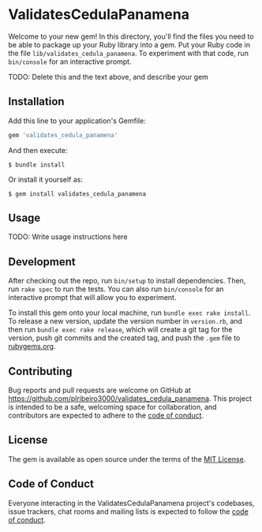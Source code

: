 # ValidatesCedulaPanamena

Welcome to your new gem! In this directory, you'll find the files you need to be able to package up your Ruby library into a gem. Put your Ruby code in the file `lib/validates_cedula_panamena`. To experiment with that code, run `bin/console` for an interactive prompt.

TODO: Delete this and the text above, and describe your gem

## Installation

Add this line to your application's Gemfile:

```ruby
gem 'validates_cedula_panamena'
```

And then execute:

    $ bundle install

Or install it yourself as:

    $ gem install validates_cedula_panamena

## Usage

TODO: Write usage instructions here

## Development

After checking out the repo, run `bin/setup` to install dependencies. Then, run `rake spec` to run the tests. You can also run `bin/console` for an interactive prompt that will allow you to experiment.

To install this gem onto your local machine, run `bundle exec rake install`. To release a new version, update the version number in `version.rb`, and then run `bundle exec rake release`, which will create a git tag for the version, push git commits and the created tag, and push the `.gem` file to [rubygems.org](https://rubygems.org).

## Contributing

Bug reports and pull requests are welcome on GitHub at https://github.com/plribeiro3000/validates_cedula_panamena. This project is intended to be a safe, welcoming space for collaboration, and contributors are expected to adhere to the [code of conduct](https://github.com/plribeiro3000/validates_cedula_panamena/blob/master/CODE_OF_CONDUCT.md).

## License

The gem is available as open source under the terms of the [MIT License](https://opensource.org/licenses/MIT).

## Code of Conduct

Everyone interacting in the ValidatesCedulaPanamena project's codebases, issue trackers, chat rooms and mailing lists is expected to follow the [code of conduct](https://github.com/plribeiro3000/validates_cedula_panamena/blob/master/CODE_OF_CONDUCT.md).
